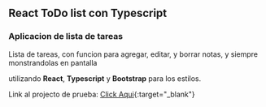 ## React ToDo list con Typescript

### Aplicacion de lista de tareas

Lista de tareas, con funcion para agregar, editar, y borrar notas, y siempre monstrandolas en pantalla

utilizando **React**, **Typescript** y **Bootstrap** para los estilos.

Link al projecto de prueba:  [Click Aqui](https://todo-list-ts-two.vercel.app/){:target="_blank"}
